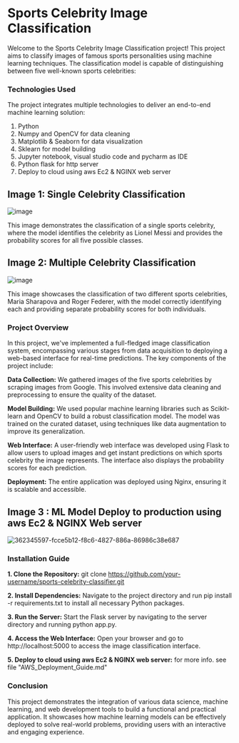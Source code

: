 # Sports Celebrity Image Classification

Welcome to the Sports Celebrity Image Classification project! This project aims to classify images of famous sports personalities using machine learning techniques. The classification model is capable of distinguishing between five well-known sports celebrities:

### Technologies Used
The project integrates multiple technologies to deliver an end-to-end machine learning solution:

1. Python
2. Numpy and OpenCV for data cleaning
3. Matplotlib & Seaborn for data visualization
4. Sklearn for model building
5. Jupyter notebook, visual studio code and pycharm as IDE
6. Python flask for http server
7. Deploy to cloud using aws Ec2 & NGINX web server

## Image 1: Single Celebrity Classification
![image](https://github.com/user-attachments/assets/460955ec-7783-45b6-a480-5336b510be8f)

This image demonstrates the classification of a single sports celebrity, where the model identifies the celebrity as Lionel Messi and provides the probability scores for all five possible classes.

## Image 2: Multiple Celebrity Classification
![image](https://github.com/user-attachments/assets/5aeb313d-fd7b-4117-bd61-bf589467ffa6)

This image showcases the classification of two different sports celebrities, Maria Sharapova and Roger Federer, with the model correctly identifying each and providing separate probability scores for both individuals.

### Project Overview
In this project, we've implemented a full-fledged image classification system, encompassing various stages from data acquisition to deploying a web-based interface for real-time predictions. The key components of the project include:

**Data Collection:** We gathered images of the five sports celebrities by scraping images from Google. This involved extensive data cleaning and preprocessing to ensure the quality of the dataset.

**Model Building:** We used popular machine learning libraries such as Scikit-learn and OpenCV to build a robust classification model. The model was trained on the curated dataset, using techniques like data augmentation to improve its generalization.

**Web Interface:** A user-friendly web interface was developed using Flask to allow users to upload images and get instant predictions on which sports celebrity the image represents. The interface also displays the probability scores for each prediction.

**Deployment:** The entire application was deployed using Nginx, ensuring it is scalable and accessible.

## Image 3 : ML Model Deploy to production using aws Ec2 & NGINX Web server

![362345597-fcce5b12-f8c6-4827-886a-86986c38e687](https://github.com/user-attachments/assets/b2a34c8f-7175-4aa1-83d9-925940aaf425)


 

### Installation Guide

**1. Clone the Repository:** git clone https://github.com/your-username/sports-celebrity-classifier.git

**2. Install Dependencies:** Navigate to the project directory and run pip install -r requirements.txt to install all necessary Python packages.

**3. Run the Server:** Start the Flask server by navigating to the server directory and running python app.py.

**4. Access the Web Interface:** Open your browser and go to http://localhost:5000 to access the image classification interface.

**5. Deploy to cloud using aws Ec2 & NGINX web server:** for more info. see file "AWS_Deployment_Guide.md"

### Conclusion
This project demonstrates the integration of various data science, machine learning, and web development tools to build a functional and practical application. It showcases how machine learning models can be effectively deployed to solve real-world problems, providing users with an interactive and engaging experience.
